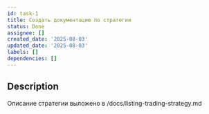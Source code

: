 ```yaml
---
id: task-1
title: Создать документацию по стратегии
status: Done
assignee: []
created_date: '2025-08-03'
updated_date: '2025-08-03'
labels: []
dependencies: []
---
```


## Description

Описание стратегии выложено в
/docs/listing-trading-strategy.md
